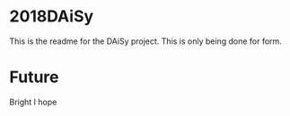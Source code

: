 # 2018DAiSy
This is the readme for the DAiSy project. This is only being done for form.

# Future
Bright I hope
